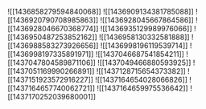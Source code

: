 ![[1436858279594840068]]
![[1436909134381785088]]
![[1436920790708985863]]
![[1436928045667864586]]
![[1436928046670368774]]
![[1436935129989976066]]
![[1436950487253852162]]
![[1436958130332581888]]
![[1436988583273926656]]
![[1436998196119539714]]
![[1436998197335891971]]
![[1437046687541854211]]
![[1437047804589871106]]
![[1437049466880593925]]
![[1437051169990266891]]
![[1437128715654373382]]
![[1437151923572916227]]
![[1437164654028066826]]
![[1437164657740062721]]
![[1437164659975536642]]
![[1437170252039680001]]
